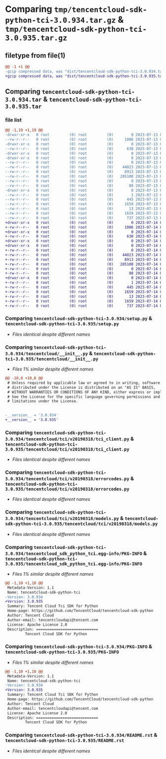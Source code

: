 # Comparing `tmp/tencentcloud-sdk-python-tci-3.0.934.tar.gz` & `tmp/tencentcloud-sdk-python-tci-3.0.935.tar.gz`

## filetype from file(1)

```diff
@@ -1 +1 @@
-gzip compressed data, was "dist/tencentcloud-sdk-python-tci-3.0.934.tar", last modified: Thu Jul 13 00:34:10 2023, max compression
+gzip compressed data, was "dist/tencentcloud-sdk-python-tci-3.0.935.tar", last modified: Fri Jul 14 00:39:14 2023, max compression
```

## Comparing `tencentcloud-sdk-python-tci-3.0.934.tar` & `tencentcloud-sdk-python-tci-3.0.935.tar`

### file list

```diff
@@ -1,19 +1,19 @@
-drwxr-xr-x   0 root         (0) root         (0)        0 2023-07-13 00:34:10.000000 tencentcloud-sdk-python-tci-3.0.934/
--rw-r--r--   0 root         (0) root         (0)     1006 2023-07-13 00:34:10.000000 tencentcloud-sdk-python-tci-3.0.934/setup.py
-drwxr-xr-x   0 root         (0) root         (0)        0 2023-07-13 00:34:10.000000 tencentcloud-sdk-python-tci-3.0.934/tencentcloud/
--rw-r--r--   0 root         (0) root         (0)      630 2023-07-13 00:34:10.000000 tencentcloud-sdk-python-tci-3.0.934/tencentcloud/__init__.py
-drwxr-xr-x   0 root         (0) root         (0)        0 2023-07-13 00:34:10.000000 tencentcloud-sdk-python-tci-3.0.934/tencentcloud/tci/
-drwxr-xr-x   0 root         (0) root         (0)        0 2023-07-13 00:34:10.000000 tencentcloud-sdk-python-tci-3.0.934/tencentcloud/tci/v20190318/
--rw-r--r--   0 root         (0) root         (0)        0 2023-07-13 00:34:10.000000 tencentcloud-sdk-python-tci-3.0.934/tencentcloud/tci/v20190318/__init__.py
--rw-r--r--   0 root         (0) root         (0)    44023 2023-07-13 00:34:10.000000 tencentcloud-sdk-python-tci-3.0.934/tencentcloud/tci/v20190318/tci_client.py
--rw-r--r--   0 root         (0) root         (0)     8913 2023-07-13 00:34:10.000000 tencentcloud-sdk-python-tci-3.0.934/tencentcloud/tci/v20190318/errorcodes.py
--rw-r--r--   0 root         (0) root         (0)   285108 2023-07-13 00:34:10.000000 tencentcloud-sdk-python-tci-3.0.934/tencentcloud/tci/v20190318/models.py
--rw-r--r--   0 root         (0) root         (0)        0 2023-07-13 00:34:10.000000 tencentcloud-sdk-python-tci-3.0.934/tencentcloud/tci/__init__.py
--rw-r--r--   0 root         (0) root         (0)       88 2023-07-13 00:34:10.000000 tencentcloud-sdk-python-tci-3.0.934/setup.cfg
-drwxr-xr-x   0 root         (0) root         (0)        0 2023-07-13 00:34:10.000000 tencentcloud-sdk-python-tci-3.0.934/tencentcloud_sdk_python_tci.egg-info/
--rw-r--r--   0 root         (0) root         (0)        1 2023-07-13 00:34:10.000000 tencentcloud-sdk-python-tci-3.0.934/tencentcloud_sdk_python_tci.egg-info/dependency_links.txt
--rw-r--r--   0 root         (0) root         (0)      445 2023-07-13 00:34:10.000000 tencentcloud-sdk-python-tci-3.0.934/tencentcloud_sdk_python_tci.egg-info/SOURCES.txt
--rw-r--r--   0 root         (0) root         (0)     1659 2023-07-13 00:34:10.000000 tencentcloud-sdk-python-tci-3.0.934/tencentcloud_sdk_python_tci.egg-info/PKG-INFO
--rw-r--r--   0 root         (0) root         (0)       13 2023-07-13 00:34:10.000000 tencentcloud-sdk-python-tci-3.0.934/tencentcloud_sdk_python_tci.egg-info/top_level.txt
--rw-r--r--   0 root         (0) root         (0)     1659 2023-07-13 00:34:10.000000 tencentcloud-sdk-python-tci-3.0.934/PKG-INFO
--rw-r--r--   0 root         (0) root         (0)      737 2023-07-13 00:34:10.000000 tencentcloud-sdk-python-tci-3.0.934/README.rst
+drwxr-xr-x   0 root         (0) root         (0)        0 2023-07-14 00:39:14.000000 tencentcloud-sdk-python-tci-3.0.935/
+-rw-r--r--   0 root         (0) root         (0)     1006 2023-07-14 00:39:14.000000 tencentcloud-sdk-python-tci-3.0.935/setup.py
+drwxr-xr-x   0 root         (0) root         (0)        0 2023-07-14 00:39:14.000000 tencentcloud-sdk-python-tci-3.0.935/tencentcloud/
+-rw-r--r--   0 root         (0) root         (0)      630 2023-07-14 00:39:14.000000 tencentcloud-sdk-python-tci-3.0.935/tencentcloud/__init__.py
+drwxr-xr-x   0 root         (0) root         (0)        0 2023-07-14 00:39:14.000000 tencentcloud-sdk-python-tci-3.0.935/tencentcloud/tci/
+drwxr-xr-x   0 root         (0) root         (0)        0 2023-07-14 00:39:14.000000 tencentcloud-sdk-python-tci-3.0.935/tencentcloud/tci/v20190318/
+-rw-r--r--   0 root         (0) root         (0)        0 2023-07-14 00:39:14.000000 tencentcloud-sdk-python-tci-3.0.935/tencentcloud/tci/v20190318/__init__.py
+-rw-r--r--   0 root         (0) root         (0)    44023 2023-07-14 00:39:14.000000 tencentcloud-sdk-python-tci-3.0.935/tencentcloud/tci/v20190318/tci_client.py
+-rw-r--r--   0 root         (0) root         (0)     8913 2023-07-14 00:39:14.000000 tencentcloud-sdk-python-tci-3.0.935/tencentcloud/tci/v20190318/errorcodes.py
+-rw-r--r--   0 root         (0) root         (0)   285108 2023-07-14 00:39:14.000000 tencentcloud-sdk-python-tci-3.0.935/tencentcloud/tci/v20190318/models.py
+-rw-r--r--   0 root         (0) root         (0)        0 2023-07-14 00:39:14.000000 tencentcloud-sdk-python-tci-3.0.935/tencentcloud/tci/__init__.py
+-rw-r--r--   0 root         (0) root         (0)       88 2023-07-14 00:39:14.000000 tencentcloud-sdk-python-tci-3.0.935/setup.cfg
+drwxr-xr-x   0 root         (0) root         (0)        0 2023-07-14 00:39:14.000000 tencentcloud-sdk-python-tci-3.0.935/tencentcloud_sdk_python_tci.egg-info/
+-rw-r--r--   0 root         (0) root         (0)        1 2023-07-14 00:39:14.000000 tencentcloud-sdk-python-tci-3.0.935/tencentcloud_sdk_python_tci.egg-info/dependency_links.txt
+-rw-r--r--   0 root         (0) root         (0)      445 2023-07-14 00:39:14.000000 tencentcloud-sdk-python-tci-3.0.935/tencentcloud_sdk_python_tci.egg-info/SOURCES.txt
+-rw-r--r--   0 root         (0) root         (0)     1659 2023-07-14 00:39:14.000000 tencentcloud-sdk-python-tci-3.0.935/tencentcloud_sdk_python_tci.egg-info/PKG-INFO
+-rw-r--r--   0 root         (0) root         (0)       13 2023-07-14 00:39:14.000000 tencentcloud-sdk-python-tci-3.0.935/tencentcloud_sdk_python_tci.egg-info/top_level.txt
+-rw-r--r--   0 root         (0) root         (0)     1659 2023-07-14 00:39:14.000000 tencentcloud-sdk-python-tci-3.0.935/PKG-INFO
+-rw-r--r--   0 root         (0) root         (0)      737 2023-07-14 00:39:14.000000 tencentcloud-sdk-python-tci-3.0.935/README.rst
```

### Comparing `tencentcloud-sdk-python-tci-3.0.934/setup.py` & `tencentcloud-sdk-python-tci-3.0.935/setup.py`

 * *Files identical despite different names*

### Comparing `tencentcloud-sdk-python-tci-3.0.934/tencentcloud/__init__.py` & `tencentcloud-sdk-python-tci-3.0.935/tencentcloud/__init__.py`

 * *Files 1% similar despite different names*

```diff
@@ -10,8 +10,8 @@
 # Unless required by applicable law or agreed to in writing, software
 # distributed under the License is distributed on an "AS IS" BASIS,
 # WITHOUT WARRANTIES OR CONDITIONS OF ANY KIND, either express or implied.
 # See the License for the specific language governing permissions and
 # limitations under the License.
 
 
-__version__ = '3.0.934'
+__version__ = '3.0.935'
```

### Comparing `tencentcloud-sdk-python-tci-3.0.934/tencentcloud/tci/v20190318/tci_client.py` & `tencentcloud-sdk-python-tci-3.0.935/tencentcloud/tci/v20190318/tci_client.py`

 * *Files identical despite different names*

### Comparing `tencentcloud-sdk-python-tci-3.0.934/tencentcloud/tci/v20190318/errorcodes.py` & `tencentcloud-sdk-python-tci-3.0.935/tencentcloud/tci/v20190318/errorcodes.py`

 * *Files identical despite different names*

### Comparing `tencentcloud-sdk-python-tci-3.0.934/tencentcloud/tci/v20190318/models.py` & `tencentcloud-sdk-python-tci-3.0.935/tencentcloud/tci/v20190318/models.py`

 * *Files identical despite different names*

### Comparing `tencentcloud-sdk-python-tci-3.0.934/tencentcloud_sdk_python_tci.egg-info/PKG-INFO` & `tencentcloud-sdk-python-tci-3.0.935/tencentcloud_sdk_python_tci.egg-info/PKG-INFO`

 * *Files 1% similar despite different names*

```diff
@@ -1,10 +1,10 @@
 Metadata-Version: 1.1
 Name: tencentcloud-sdk-python-tci
-Version: 3.0.934
+Version: 3.0.935
 Summary: Tencent Cloud Tci SDK for Python
 Home-page: https://github.com/TencentCloud/tencentcloud-sdk-python
 Author: Tencent Cloud
 Author-email: tencentcloudapi@tencent.com
 License: Apache License 2.0
 Description: ============================
         Tencent Cloud SDK for Python
```

### Comparing `tencentcloud-sdk-python-tci-3.0.934/PKG-INFO` & `tencentcloud-sdk-python-tci-3.0.935/PKG-INFO`

 * *Files 1% similar despite different names*

```diff
@@ -1,10 +1,10 @@
 Metadata-Version: 1.1
 Name: tencentcloud-sdk-python-tci
-Version: 3.0.934
+Version: 3.0.935
 Summary: Tencent Cloud Tci SDK for Python
 Home-page: https://github.com/TencentCloud/tencentcloud-sdk-python
 Author: Tencent Cloud
 Author-email: tencentcloudapi@tencent.com
 License: Apache License 2.0
 Description: ============================
         Tencent Cloud SDK for Python
```

### Comparing `tencentcloud-sdk-python-tci-3.0.934/README.rst` & `tencentcloud-sdk-python-tci-3.0.935/README.rst`

 * *Files identical despite different names*


